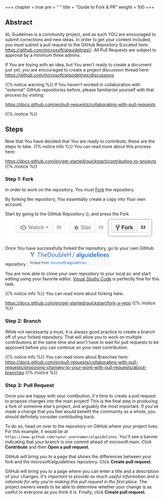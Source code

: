 +++
chapter = true
pre = "<b><i class='fas fa-clone'></i> </b>"
title = "Guide to Fork & PR"
weight = 100
+++

## Abstract

AL Guidelines is a community project, and as such YOU are encouraged to submit corrections and new ideas. In order to get your content included, you must submit a pull request to the GitHub Repository (Located here: https://github.com/microsoft/alguidelines\). All Pull Requests are subject to approval by a minimum three admins.

If You are toying with an idea, but You aren't ready to create a document just yet, you are encouraged to create a project discussion thread here: https://github.com/microsoft/alguidelines/discussions

{{% notice warning %}}
If You haven't worked in collaboration with "external" GitHub repositories before, please familiarize yourself with that process by visiting:

https://docs.github.com/en/pull-requests/collaborating-with-pull-requests

{{% /notice %}}

## Steps
Now that You have decided that You are ready to contribute, these are the steps to take.
{{% notice info %}}
You can read more about this process here:

https://docs.github.com/en/get-started/quickstart/contributing-to-projects
{{% /notice %}}

### Step 1: Fork
In order to work on the repository, You must [Fork](https://docs.github.com/en/get-started/quickstart/fork-a-repo) the repository.

By forking the repository, You essentially create a copy into Your own account. 

Start by going to the GitHub Repository (), and press the Fork ![Fork Button](./fork_button.jpg "Fork")

Once You have successfully forked the repository, go to your own GitHub repository : ![Forked Repository Representation](./ForkedRepro.png "Forked repository")

You are now able to clone your own repository to your local pc and start editing using your favorite editor. [Visual Studio Code](https://code.visualstudio.com/) is perfectly fine for this task.

{{% notice info %}}
You can read more about forking here:

https://docs.github.com/en/get-started/quickstart/fork-a-repo
{{% /notice %}}

### Step 2: Branch
While not necessarily a must, it is always good practice to create a branch off of your forked repository. That will allow you to work on multiple contributions at the same time and won't have to wait for pull requests to be approved before you can continue on your next contribution.

{{% notice info %}}
You can read more about Branches here:
https://docs.github.com/en/pull-requests/collaborating-with-pull-requests/proposing-changes-to-your-work-with-pull-requests/about-branches
{{% /notice %}}
### Step 3: Pull Request
Once you are happy with your contibution, it's time to create a pull request to propose changes into the main project! This is the final step in producing a fork of someone else's project, and arguably the most important. If you've made a change that you feel would benefit the community as a whole, you should definitely consider contributing back.

To do so, head on over to the repository on GitHub where your project lives. For this example, it would be at `https://www.github.com/<your_username>/alguidelines`. You'll see a banner indicating that your branch is one commit ahead of microsoft:main. Click **Contribute** and then **Open a pull request.**

GitHub will bring you to a page that shows the differences between your fork and the microsoft/alguidelines repository. Click **Create pull request.**

GitHub will bring you to a page where you can enter a title and a description of your changes. _It's important to provide as much useful information and a rationale for why you're making this pull request in the first place._ The project owners needs to be able to determine whether your change is as useful to everyone as you think it is. Finally, click **Create pull request.**
